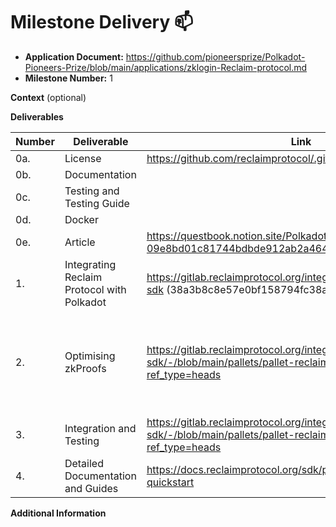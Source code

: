 # Milestone Delivery :mailbox:


* **Application Document:** <https://github.com/pioneersprize/Polkadot-Pioneers-Prize/blob/main/applications/zklogin-Reclaim-protocol.md>
* **Milestone Number:** 1

**Context** (optional)


**Deliverables**


| Number | Deliverable | Link | Notes |
| ------------- | ------------- | ------------- |------------- |
| 0a. | License |   https://github.com/reclaimprotocol/.github/blob/main/LICENSE|  |
| 0b. | Documentation |  | We have provided both inline documentation of the code | 
| 0c. | Testing and Testing Guide | |  Core functions have been fully covered by comprehensive unit tests to ensure functionality and robustness |
| 0d. | Docker | | No docker needed |
| 0e. | Article | https://questbook.notion.site/Polkadot-Blog-09e8bd01c81744bdbde912ab2a4643c8 | |
| 1. | Integrating Reclaim Protocol with Polkadot |https://gitlab.reclaimprotocol.org/integrations/onchain/substrate-sdk (38a3b8c8e57e0bf158794fc38a0b90b73871ed61)| Use the last commit on main branch| 
| 2.  | Optimising zkProofs |https://gitlab.reclaimprotocol.org/integrations/onchain/substrate-sdk/-/blob/main/pallets/pallet-reclaim/Cargo.toml?ref_type=heads| Reclaim Polkadot SDK efficiently verifies ZKPs in the no-std environment in use (https://gitlab.reclaimprotocol.org/integrations/onchain/substrate-sdk/-/blob/main/pallets/pallet-reclaim/Cargo.toml?ref_type=heads). Verification occurs using primitive types at optimized speed—try substrate benchmarking to attest. The proofs retain cross-chain properties as cryptographic commitments are Ethereum compatible (Keccak and ECDSA) | 
| 3. | Integration and Testing | https://gitlab.reclaimprotocol.org/integrations/onchain/substrate-sdk/-/blob/main/pallets/pallet-reclaim/src/tests.rs?ref_type=heads | |
| 4. | Detailed Documentation and Guides |  https://docs.reclaimprotocol.org/sdk/polkadot/substrate-quickstart | Social Media [Announcement](https://x.com/reclaimprotocol/status/1831399357641585122?s=46) |

**Additional Information**

